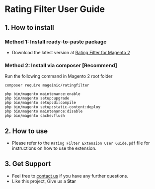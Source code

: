 # Rating Filter User Guide

## 1. How to install

### Method 1: Install ready-to-paste package

- Download the latest version at [Rating Filter for Magento 2](https://www.mageinic.com/rating-filter.html)

### Method 2: Install via composer [Recommend]

Run the following command in Magento 2 root folder

```
composer require mageinic/ratingfilter

php bin/magento maintenance:enable
php bin/magento setup:upgrade
php bin/magento setup:di:compile
php bin/magento setup:static-content:deploy
php bin/magento maintenance:disable
php bin/magento cache:flush
```

## 2. How to use

- Please refer to the `Rating Filter Extension User Guide.pdf` file for instructions on how to use the extension.

## 3. Get Support

- Feel free to [contact us](https://www.mageinic.com/contact.html) if you have any further questions.
- Like this project, Give us a **Star**